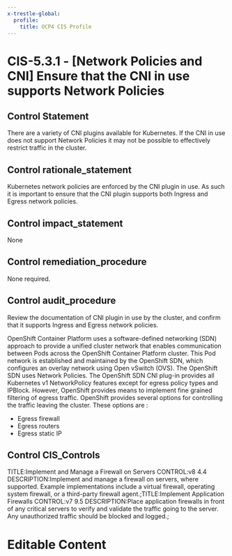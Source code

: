 ```yaml
---
x-trestle-global:
  profile:
    title: OCP4 CIS Profile
---
```


# CIS-5.3.1 - \[Network Policies and CNI\] Ensure that the CNI in use supports Network Policies

## Control Statement

There are a variety of CNI plugins available for Kubernetes. If the CNI in use does not support Network Policies it may not be possible to effectively restrict traffic in the cluster.

## Control rationale_statement

Kubernetes network policies are enforced by the CNI plugin in use. As such it is important to ensure that the CNI plugin supports both Ingress and Egress network policies.

## Control impact_statement

None

## Control remediation_procedure

None required.

## Control audit_procedure

Review the documentation of CNI plugin in use by the cluster, and confirm that it supports Ingress and Egress network policies.

OpenShift Container Platform uses a software-defined networking (SDN) approach to provide a unified cluster network that enables communication between Pods across the OpenShift Container Platform cluster. This Pod network is established and maintained by the OpenShift SDN, which configures an overlay network using Open vSwitch (OVS). The OpenShift SDN uses Network Policies. The OpenShift SDN CNI plug-in provides all Kubernetes v1 NetworkPolicy features except for egress policy types and IPBlock. However, OpenShift provides means to implement fine grained filtering of egress traffic. OpenShift provides several options for controlling the traffic leaving the cluster. These options are :

- Egress firewall
- Egress routers
- Egress static IP

## Control CIS_Controls

TITLE:Implement and Manage a Firewall on Servers CONTROL:v8 4.4 DESCRIPTION:Implement and manage a firewall on servers, where supported. Example implementations include a virtual firewall, operating system firewall, or a third-party firewall agent.;TITLE:Implement Application Firewalls CONTROL:v7 9.5 DESCRIPTION:Place application firewalls in front of any critical servers to verify and validate the traffic going to the server. Any unauthorized traffic should be blocked and logged.;

# Editable Content

<!-- Make additions and edits below -->
<!-- The above represents the contents of the control as received by the profile, prior to additions. -->
<!-- If the profile makes additions to the control, they will appear below. -->
<!-- The above markdown may not be edited but you may edit the content below, and/or introduce new additions to be made by the profile. -->
<!-- If there is a yaml header at the top, parameter values may be edited. Use --set-parameters to incorporate the changes during assembly. -->
<!-- The content here will then replace what is in the profile for this control, after running profile-assemble. -->
<!-- The current profile has no added parts for this control, but you may add new ones here. -->
<!-- Each addition must have a heading either of the form ## Control my_addition_name -->
<!-- or ## Part a. (where the a. refers to one of the control statement labels.) -->
<!-- "## Control" parts are new parts added after the statement part. -->
<!-- "## Part" parts are new parts added into the top-level statement part with that label. -->
<!-- Subparts may be added with nested hash levels of the form ### My Subpart Name -->
<!-- underneath the parent ## Control or ## Part being added -->
<!-- See https://ibm.github.io/compliance-trestle/tutorials/ssp_profile_catalog_authoring/ssp_profile_catalog_authoring for guidance. -->
